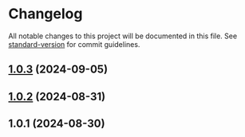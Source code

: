 # Changelog

All notable changes to this project will be documented in this file. See [standard-version](https://github.com/conventional-changelog/standard-version) for commit guidelines.

## [1.0.3](https://github.com/maemreyo/nodets-template/compare/v1.0.2...v1.0.3) (2024-09-05)



## [1.0.2](https://github.com/maemreyo/nodets-template/compare/v1.0.1...v1.0.2) (2024-08-31)



## 1.0.1 (2024-08-30)
